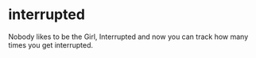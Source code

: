 interrupted
===========

Nobody likes to be the Girl, Interrupted and now you can track how many times you get interrupted.